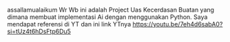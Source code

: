 assallamualaikum Wr Wb ini adalah Project Uas Kecerdasan Buatan yang dimana membuat implementasi Ai dengan menggunakan Python. Saya mendapat referensi di YT dan ini link YTnya https://youtu.be/7eh4d6sabA0?si=tUz4t6hDsFtp6Du5
